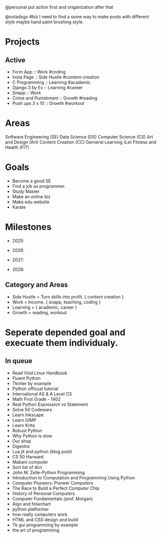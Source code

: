 @personal 
put action first and origanization after that

@ostadsgo #biz
I need to find a some way to make posts with different style maybe hand paint
brushing style.

# Projects
## Active
- Form App :: Work #coding
- Insta Page :: Side Hustle #content-creation
- C Programming :: Learning #academic
- Django 3 by Ex :: Learning #career
- Snapp :: Work
- Crime and Punishment :: Growth #reading
- Push ups 3 x 10 :: Growth #workout

# Areas 
Software Engineering (SE)
Data Science (DS)
Computer Science (CS)
Art and Design (Art)
Content Creation (CC)
Gerneral Learning (Le)
Fitness and Health (FIT)

# Goals
- Become a good SE 
- Find a job as programmer.
- Study Master
- Make an online biz 
- Make edu website
- Karate 


# Milestones
- 2025: 

- 2026: 
- 2027: 
- 2028: 

## Category and Areas
- Side Hustle = Turn skills into profit. { content creation }
- Work = Income. { snapp, teaching, coding }
- Learning = { academic, career }
- Growth = reading, workout


# Seperate depended goal and execuate them individualy.

## In queue
- Read Void Linux Handbook
- Fluent Python
- Tkinter by example
- Python officual tutorial
- International AS & A Level CS
- Math First Grade - 1402
- Real Python Expression vs Statement
- Solve 50 Codewars
- Learn Inkscape
- Learn GIMP
- Learn Krita
- Robust Python
- Why Python is slow
- Our shop
- Digestra
- Lua jit and python (blog post)
- CS 50 Harward
- Mabani computer
- Sort list of dict
- John M. Zelle-Python Programming
- Introduction to Computation and Programming Using Python
- Computer Pioneers: Pioneer Computers
- The Race to Build a Perfect Computer Chip
- History of Personal Computers
- Computer Fundamentals (prof. Morgan)
- Algo and folwchart
- python platformer
- how really computers work
- HTML and CSS design and build
- Tk gui programming by example
- the art of programming 
